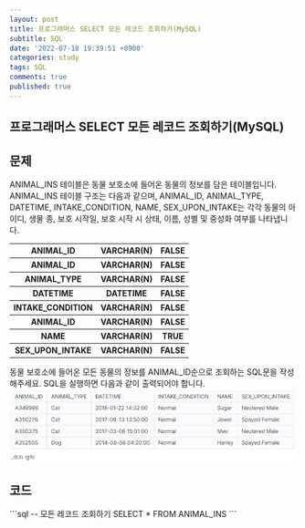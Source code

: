 ```yaml
---
layout: post
title: 프로그래머스 SELECT 모든 레코드 조회하기(MySQL)
subtitle: SQL
date: '2022-07-18 19:39:51 +0900'
categories: study
tags: SQL
comments: true
published: true
---
```

## 프로그래머스 SELECT 모든 레코드 조회하기(MySQL)

<h2>문제</h2>
ANIMAL_INS 테이블은 동물 보호소에 들어온 동물의 정보를 담은 테이블입니다. ANIMAL_INS 테이블 구조는 다음과 같으며, ANIMAL_ID, ANIMAL_TYPE, DATETIME, INTAKE_CONDITION, NAME, SEX_UPON_INTAKE는 각각 동물의 아이디, 생물 종, 보호 시작일, 보호 시작 시 상태, 이름, 성별 및 중성화 여부를 나타냅니다.<br>
<table>
    <thead>
        <tr>
            <th>ANIMAL_ID</th>
            <th>VARCHAR(N)</th>
            <th>FALSE</th>
        </tr>
    </thead>
    <tbody>
        <tr>
            <th>ANIMAL_ID</th>
            <th>VARCHAR(N)</th>
            <th>FALSE</th>
        </tr>
        <tr>
            <th>ANIMAL_TYPE</th>
            <th>VARCHAR(N)</th>
            <th>FALSE</th>
        </tr>
        <tr>
            <th>DATETIME</th>
            <th>DATETIME</th>
            <th>FALSE</th>
        </tr>
        <tr>
            <th>INTAKE_CONDITION</th>
            <th>VARCHAR(N)</th>
            <th>FALSE</th>
        </tr>
        <tr>
            <th>ANIMAL_ID</th>
            <th>VARCHAR(N)</th>
            <th>FALSE</th>
        </tr>
        <tr>
            <th>NAME</th>
            <th>VARCHAR(N)</th>
            <th>TRUE</th>
        </tr>
        <tr>
            <th>SEX_UPON_INTAKE</th>
            <th>VARCHAR(N)</th>
            <th>FALSE</th>
        </tr>
    </tbody>
</table>
동물 보호소에 들어온 모든 동물의 정보를 ANIMAL_ID순으로 조회하는 SQL문을 작성해주세요. SQL을 실행하면 다음과 같이 출력되어야 합니다.<br>
<img src="/assets/img/sql_select-1.jpg" title="sql_select-1.jpg" alt="sql_select-1.jpg"/><br>
<h2>코드</h2>
```sql
-- 모든 레코드 조회하기
SELECT *
FROM ANIMAL_INS
```



